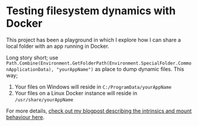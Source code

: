# Testing filesystem dynamics with Docker

This project has been a playground in which I explore how I can share a local folder with an app running in Docker.

Long story short; use `Path.Combine(Environment.GetFolderPath(Environment.SpecialFolder.CommonApplicationData), "yourAppName")` as place to dump dynamic files. This way;

1. Your files on Windows will reside in `C:/ProgramData/yourAppName`
2. Your files on a Linux Docker instance will reside in `/usr/share/yourAppName`

For more details, [check out my blogpost describing the intrinsics and mount behaviour here](https://corstianboerman.com/2021-01-31/accessing-the-file-system-with-asp-net-core-and-docker.html).
